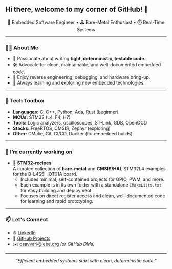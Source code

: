 ## Hi there, welcome to my corner of GitHub! 👋

<p align="center">
  🧠 Embedded Software Engineer • 🕹 Bare-Metal Enthusiast • ⏱ Real-Time Systems
</p>

---

### 👨‍💻 About Me

- 🔬 Passionate about writing **tight, deterministic, testable code**.
- 🛠️ Advocate for clean, maintainable, and well-documented embedded code.
- 🧩 Enjoy reverse engineering, debugging, and hardware bring-up.
- 🌱 Always learning and exploring new embedded technologies.

---

### 🧰 Tech Toolbox

- **Languages:** C, C++, Python, Ada, Rust (beginner)
- **MCUs:** STM32 (L4, F4, H7)
- **Tools:** Logic analyzers, oscilloscopes, ST-Link, GDB, OpenOCD
- **Stacks:** FreeRTOS, CMSIS, Zephyr (exploring)
- **Other:** CMake, Git, CI/CD, Docker (for embedded builds)

---

### 🔭 I’m currently working on

- 🔌 [**STM32-recipes**](https://github.com/dsavvari/stm32-recipes)  
  A curated collection of **bare-metal** and **CMSIS/HAL** STM32L4 examples for the B-L4S5I-IOT01A board.  
  - Includes minimal, self-contained projects for GPIO, PWM, and more.
  - Each example is in its own folder with a standalone `CMakeLists.txt` for easy building and deployment.
  - Focuses on direct register access and clean, well-documented code for learning and rapid prototyping.

---

### 📫 Let's Connect

- 🌐 [LinkedIn](https://www.linkedin.com/in/dsavvari)
- 🧰 [GitHub Projects](https://github.com/dsavvari?tab=repositories)
- ✉️ dsavvari@ieee.org *(or GitHub DMs)*

---

<p align="center">
  <i>“Efficient embedded systems start with clean, deterministic code.”</i>
</p>
